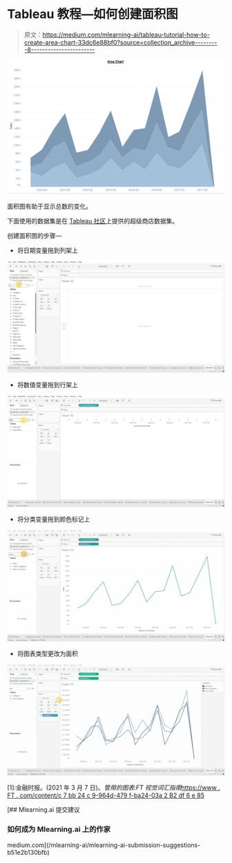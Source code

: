 # Tableau 教程—如何创建面积图

> 原文：<https://medium.com/mlearning-ai/tableau-tutorial-how-to-create-area-chart-33dc6e88bf0?source=collection_archive---------8----------------------->

![](img/5a652713acbd27b31c07765e2b7e2a25.png)

面积图有助于显示总数的变化。

下面使用的数据集是在 [Tableau 社区](https://community.tableau.com/s/question/0D54T00000CWeX8SAL/sample-superstore-sales-excelxls)上提供的超级商店数据集。

创建面积图的步骤—

*   将日期变量拖到列架上

![](img/8a2c2361ab80395242e4b7083b85f225.png)

*   将数值变量拖到行架上

![](img/e2ddc017ff3c0e67b70f214fddb0d80e.png)

*   将分类变量拖到颜色标记上

![](img/bfbf9efbf894302867a41212eff94212.png)

*   将图表类型更改为面积

![](img/90e115ad5ccef874656131a15edd4b2c.png)

[1]:金融时报。(2021 年 3 月 7 日)。*管用的图表:FT 视觉词汇指南*[https://www . FT . com/content/c 7 bb 24 c 9-964d-479 f-ba24-03a 2 B2 df 6 e 85](https://www.ft.com/content/c7bb24c9-964d-479f-ba24-03a2b2df6e85)

[](/mlearning-ai/mlearning-ai-submission-suggestions-b51e2b130bfb) [## Mlearning.ai 提交建议

### 如何成为 Mlearning.ai 上的作家

medium.com](/mlearning-ai/mlearning-ai-submission-suggestions-b51e2b130bfb)